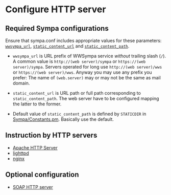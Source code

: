 Configure HTTP server
=====================

Required Sympa configurations
-----------------------------

Ensure that sympa.conf includes appropriate values for these parameters:
[``wwsympa_url``](../man/sympa.conf.5.md#wwsympa_url),
[``static_content_url``](../man/sympa.conf.5.md#static_content_url)
and [``static_content_path``](../man/sympa.conf.5.md#static_content_path).

* ``wwsympa_url`` is URL prefix of WWSympa service _without_ trailing slash (``/``).
  A common value is ``http://(web server)/sympa`` or ``https://(web server)/sympa``.  Servers operated for long use ``http://(web server)/wws`` or ``https://(web server)/wws``. Anyway you may use any prefix you prefer: The name of ``(web.server)`` may or may not be the same as mail domain.

* ``static_content_url`` is URL path or full path corresponding to ``static_content_path``.  The web server have to be configured mapping the latter to the former.

* Default value of ``static_content_path`` is defined by ``STATICDIR`` in [Sympa/Constants.pm](../man/Sympa-Constants.3.md).  Basically use the default.

Instruction by HTTP servers
---------------------------

- [Apache HTTP Server](configure-http-server-apache.md)
- [lighttpd](configure-http-server-lighttpd.md)
- [nginx](configure-http-server-nginx.md)

Optional configuration
----------------------

- [SOAP HTTP server](configure-http-server-soap.md)


